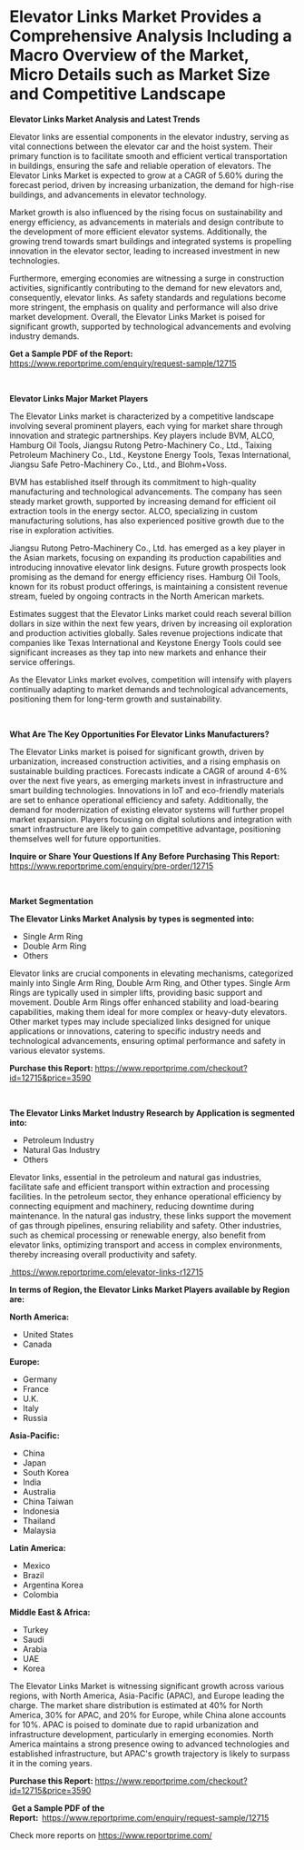 <p><h1>Elevator Links Market Provides a Comprehensive Analysis Including a Macro Overview of the Market, Micro Details such as Market Size and Competitive Landscape</h1></p><p><strong>Elevator Links Market Analysis and Latest Trends</strong></p>
<p><p>Elevator links are essential components in the elevator industry, serving as vital connections between the elevator car and the hoist system. Their primary function is to facilitate smooth and efficient vertical transportation in buildings, ensuring the safe and reliable operation of elevators. The Elevator Links Market is expected to grow at a CAGR of 5.60% during the forecast period, driven by increasing urbanization, the demand for high-rise buildings, and advancements in elevator technology.</p><p>Market growth is also influenced by the rising focus on sustainability and energy efficiency, as advancements in materials and design contribute to the development of more efficient elevator systems. Additionally, the growing trend towards smart buildings and integrated systems is propelling innovation in the elevator sector, leading to increased investment in new technologies. </p><p>Furthermore, emerging economies are witnessing a surge in construction activities, significantly contributing to the demand for new elevators and, consequently, elevator links. As safety standards and regulations become more stringent, the emphasis on quality and performance will also drive market development. Overall, the Elevator Links Market is poised for significant growth, supported by technological advancements and evolving industry demands.</p></p>
<p><strong>Get a Sample PDF of the Report:&nbsp;</strong> <a href="https://www.reportprime.com/enquiry/request-sample/12715?utm_campaign=2662&utm_medium=2&utm_source=Github&utm_content=ia&utm_term=19032025&utm_id=elevator-links">https://www.reportprime.com/enquiry/request-sample/12715</a></p>
<p>&nbsp;</p>
<p><strong>Elevator Links Major Market Players</strong></p>
<p><p>The Elevator Links market is characterized by a competitive landscape involving several prominent players, each vying for market share through innovation and strategic partnerships. Key players include BVM, ALCO, Hamburg Oil Tools, Jiangsu Rutong Petro-Machinery Co., Ltd., Taixing Petroleum Machinery Co., Ltd., Keystone Energy Tools, Texas International, Jiangsu Safe Petro-Machinery Co., Ltd., and Blohm+Voss.</p><p>BVM has established itself through its commitment to high-quality manufacturing and technological advancements. The company has seen steady market growth, supported by increasing demand for efficient oil extraction tools in the energy sector. ALCO, specializing in custom manufacturing solutions, has also experienced positive growth due to the rise in exploration activities.</p><p>Jiangsu Rutong Petro-Machinery Co., Ltd. has emerged as a key player in the Asian markets, focusing on expanding its production capabilities and introducing innovative elevator link designs. Future growth prospects look promising as the demand for energy efficiency rises. Hamburg Oil Tools, known for its robust product offerings, is maintaining a consistent revenue stream, fueled by ongoing contracts in the North American markets.</p><p>Estimates suggest that the Elevator Links market could reach several billion dollars in size within the next few years, driven by increasing oil exploration and production activities globally. Sales revenue projections indicate that companies like Texas International and Keystone Energy Tools could see significant increases as they tap into new markets and enhance their service offerings.</p><p>As the Elevator Links market evolves, competition will intensify with players continually adapting to market demands and technological advancements, positioning them for long-term growth and sustainability.</p></p>
<p>&nbsp;</p>
<p><strong>What Are The Key Opportunities For Elevator Links Manufacturers?</strong></p>
<p><p>The Elevator Links market is poised for significant growth, driven by urbanization, increased construction activities, and a rising emphasis on sustainable building practices. Forecasts indicate a CAGR of around 4-6% over the next five years, as emerging markets invest in infrastructure and smart building technologies. Innovations in IoT and eco-friendly materials are set to enhance operational efficiency and safety. Additionally, the demand for modernization of existing elevator systems will further propel market expansion. Players focusing on digital solutions and integration with smart infrastructure are likely to gain competitive advantage, positioning themselves well for future opportunities.</p></p>
<p><strong>Inquire or Share Your Questions If Any Before Purchasing This Report:</strong> <a href="https://www.reportprime.com/enquiry/pre-order/12715?utm_campaign=2662&utm_medium=2&utm_source=Github&utm_content=ia&utm_term=19032025&utm_id=elevator-links">https://www.reportprime.com/enquiry/pre-order/12715</a></p>
<p>&nbsp;</p>
<p><strong>Market Segmentation</strong></p>
<p><strong>The Elevator Links Market Analysis by types is segmented into:</strong></p>
<p><ul><li>Single Arm Ring</li><li>Double Arm Ring</li><li>Others</li></ul></p>
<p><p>Elevator links are crucial components in elevating mechanisms, categorized mainly into Single Arm Ring, Double Arm Ring, and Other types. Single Arm Rings are typically used in simpler lifts, providing basic support and movement. Double Arm Rings offer enhanced stability and load-bearing capabilities, making them ideal for more complex or heavy-duty elevators. Other market types may include specialized links designed for unique applications or innovations, catering to specific industry needs and technological advancements, ensuring optimal performance and safety in various elevator systems.</p></p>
<p><strong>Purchase this Report:&nbsp;</strong><a href="https://www.reportprime.com/checkout?id=12715&price=3590&utm_campaign=2662&utm_medium=2&utm_source=Github&utm_content=ia&utm_term=19032025&utm_id=elevator-links">https://www.reportprime.com/checkout?id=12715&price=3590</a></p>
<p>&nbsp;</p>
<p><strong>The Elevator Links Market Industry Research by Application is segmented into:</strong></p>
<p><ul><li>Petroleum Industry</li><li>Natural Gas Industry</li><li>Others</li></ul></p>
<p><p>Elevator links, essential in the petroleum and natural gas industries, facilitate safe and efficient transport within extraction and processing facilities. In the petroleum sector, they enhance operational efficiency by connecting equipment and machinery, reducing downtime during maintenance. In the natural gas industry, these links support the movement of gas through pipelines, ensuring reliability and safety. Other industries, such as chemical processing or renewable energy, also benefit from elevator links, optimizing transport and access in complex environments, thereby increasing overall productivity and safety.</p></p>
<p><a href="https://www.reportprime.com/elevator-links-r12715?utm_campaign=2662&utm_medium=2&utm_source=Github&utm_content=ia&utm_term=19032025&utm_id=elevator-links">&nbsp;https://www.reportprime.com/elevator-links-r12715</a></p>
<p><strong>In terms of Region, the Elevator Links Market Players available by Region are:</strong></p>
<p>
    <p> <strong> North America: </strong>
        <ul>
            <li>United States</li>
            <li>Canada</li>
        </ul>
        </p> 
    <p> <strong> Europe: </strong>
        <ul>
            <li>Germany</li>
            <li>France</li>
            <li>U.K.</li>
            <li>Italy</li>
            <li>Russia</li>
        </ul>
        </p> 
    <p> <strong> Asia-Pacific: </strong>
        <ul>
            <li>China</li>
            <li>Japan</li>
            <li>South Korea</li>
            <li>India</li>
            <li>Australia</li>
            <li>China Taiwan</li>
            <li>Indonesia</li>
            <li>Thailand</li>
            <li>Malaysia</li>
        </ul>
        </p> 
    <p> <strong> Latin America: </strong>
        <ul>
            <li>Mexico</li>
            <li>Brazil</li>
            <li>Argentina Korea</li>
            <li>Colombia</li>
        </ul>
        </p> 
    <p> <strong> Middle East & Africa: </strong>
        <ul>
            <li>Turkey</li>
            <li>Saudi</li>
            <li>Arabia</li>
            <li>UAE</li>
            <li>Korea</li>
        </ul>
    </p>
    </p>
<p><p>The Elevator Links Market is witnessing significant growth across various regions, with North America, Asia-Pacific (APAC), and Europe leading the charge. The market share distribution is estimated at 40% for North America, 30% for APAC, and 20% for Europe, while China alone accounts for 10%. APAC is poised to dominate due to rapid urbanization and infrastructure development, particularly in emerging economies. North America maintains a strong presence owing to advanced technologies and established infrastructure, but APAC's growth trajectory is likely to surpass it in the coming years.</p></p>
<p><strong>Purchase this Report: </strong><a href="https://www.reportprime.com/checkout?id=12715&price=3590&utm_campaign=2662&utm_medium=2&utm_source=Github&utm_content=ia&utm_term=19032025&utm_id=elevator-links">https://www.reportprime.com/checkout?id=12715&price=3590</a></p>
<p>&nbsp;<strong>Get a Sample PDF of the Report:&nbsp;&nbsp;</strong><a href="https://www.reportprime.com/enquiry/request-sample/12715?utm_campaign=2662&utm_medium=2&utm_source=Github&utm_content=ia&utm_term=19032025&utm_id=elevator-links">https://www.reportprime.com/enquiry/request-sample/12715</a></p>
<p><strong></strong></p>
<p>Check more reports on <a href="https://www.reportprime.com/?utm_campaign=2662&utm_medium=2&utm_source=Github&utm_content=ia&utm_term=19032025&utm_id=elevator-links">https://www.reportprime.com/</a></p>